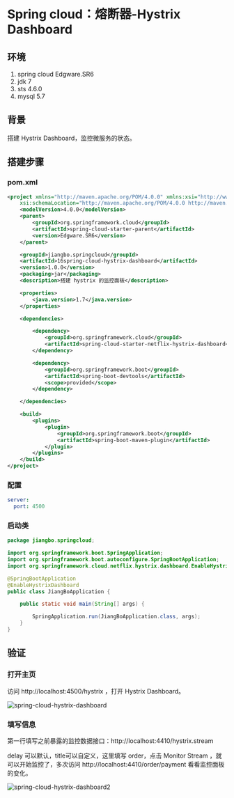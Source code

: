 # Spring cloud：熔断器-Hystrix Dashboard

## 环境

1. spring cloud Edgware.SR6
2. jdk 7
3. sts 4.6.0
5. mysql 5.7

## 背景

搭建 Hystrix Dashboard，监控微服务的状态。

## 搭建步骤

### pom.xml

```xml
<project xmlns="http://maven.apache.org/POM/4.0.0" xmlns:xsi="http://www.w3.org/2001/XMLSchema-instance"
    xsi:schemaLocation="http://maven.apache.org/POM/4.0.0 http://maven.apache.org/xsd/maven-4.0.0.xsd">
    <modelVersion>4.0.0</modelVersion>
    <parent>
        <groupId>org.springframework.cloud</groupId>
        <artifactId>spring-cloud-starter-parent</artifactId>
        <version>Edgware.SR6</version>
    </parent>

    <groupId>jiangbo.springcloud</groupId>
    <artifactId>16spring-cloud-hystrix-dashboard</artifactId>
    <version>1.0.0</version>
    <packaging>jar</packaging>
    <description>搭建 hystrix 的监控面板</description>

    <properties>
        <java.version>1.7</java.version>
    </properties>

    <dependencies>

        <dependency>
            <groupId>org.springframework.cloud</groupId>
            <artifactId>spring-cloud-starter-netflix-hystrix-dashboard</artifactId>
        </dependency>

        <dependency>
            <groupId>org.springframework.boot</groupId>
            <artifactId>spring-boot-devtools</artifactId>
            <scope>provided</scope>
        </dependency>

    </dependencies>

    <build>
        <plugins>
            <plugin>
                <groupId>org.springframework.boot</groupId>
                <artifactId>spring-boot-maven-plugin</artifactId>
            </plugin>
        </plugins>
    </build>
</project>
```

### 配置

```yml
server:
  port: 4500
```

### 启动类

```java
package jiangbo.springcloud;

import org.springframework.boot.SpringApplication;
import org.springframework.boot.autoconfigure.SpringBootApplication;
import org.springframework.cloud.netflix.hystrix.dashboard.EnableHystrixDashboard;

@SpringBootApplication
@EnableHystrixDashboard
public class JiangBoApplication {

    public static void main(String[] args) {

        SpringApplication.run(JiangBoApplication.class, args);
    }
}
```

## 验证

### 打开主页

访问 http://localhost:4500/hystrix ，打开 Hystrix Dashboard。

![spring-cloud-hystrix-dashboard][1]


### 填写信息

第一行填写之前暴露的监控数据接口：http://localhost:4410/hystrix.stream

delay 可以默认，title可以自定义，这里填写 order，点击 Monitor Stream ，就可以开始监控了，多次访问 http://localhost:4410/order/payment 看看监控面板的变化。

![spring-cloud-hystrix-dashboard2][2]

[1]:../../images/spring-cloud-hystrix-dashboard.png
[2]:../../images/spring-cloud-hystrix-dashboard2.png
